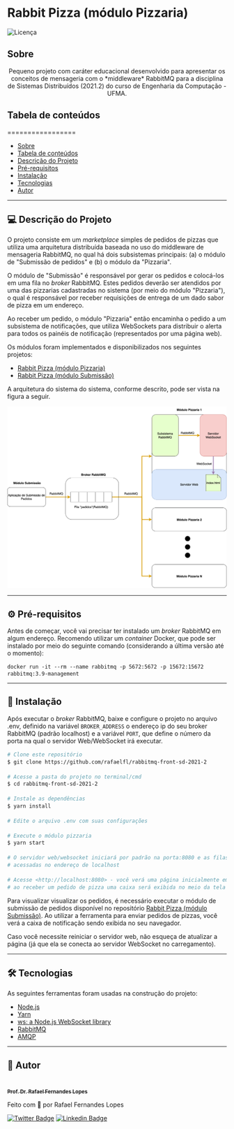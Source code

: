 # Rabbit Pizza (módulo Pizzaria)

![Licença](https://img.shields.io/badge/license-MIT-brightgreen)

## Sobre

<p align="center">Pequeno projeto com caráter educacional desenvolvido para apresentar os conceitos de mensageria com o *middleware* RabbitMQ para a disciplina de Sistemas Distribuídos (2021.2) do curso de Engenharia da Computação - UFMA.</p>


## Tabela de conteúdos
=================

   * [Sobre](#sobre)
   * [Tabela de conteúdos](#tabela-de-conteúdos)
   * [Descrição do Projeto](#-descrição-do-projeto)
   * [Pré-requisitos](#prerequisitos)
   * [Instalação](#-instalação)
   * [Tecnologias](#-tecnologias)
   * [Autor](#-autor)

---

## 💻 Descrição do Projeto 

O projeto consiste em um *marketplace* simples de pedidos de pizzas que utiliza uma arquitetura distribuída baseada no uso do middleware de mensageria RabbitMQ, no qual há dois subsistemas principais: (a) o módulo de "Submissão de pedidos" e (b) o módulo da "Pizzaria".

O módulo de "Submissão" é responsável por gerar os pedidos e colocá-los em uma fila no *broker* RabbitMQ. Estes pedidos deverão ser atendidos por uma das pizzarias cadastradas no sistema (por meio do módulo "Pizzaria"), o qual é responsável por receber requisições de entrega de um dado sabor de pizza em um endereço.

Ao receber um pedido, o módulo "Pizzaria" então encaminha o pedido a um subsistema de notificações, que utiliza WebSockets para distribuir o alerta para todos os painéis de notificação (representados por uma página web).

Os módulos foram implementados e disponibilizados nos seguintes projetos:
- [Rabbit Pizza (módulo Pizzaria)](https://github.com/rafaelfl/rabbitmq-front-sd-2021-2)
- [Rabbit Pizza (módulo Submissão)](https://github.com/rafaelfl/rabbitmq-sd-2021-2)

A arquitetura do sistema do sistema, conforme descrito, pode ser vista na figura a seguir.

![Arquitetura Geral do Rabbit Pizza](resources/rabbit_pizza.png)

---

<a name="prerequisitos"></a>
## ⚙️ Pré-requisitos

Antes de começar, você vai precisar ter instalado um *broker* RabbitMQ em algum endereço. Recomendo utilizar um *container* Docker, que pode ser instalado por meio do seguinte comando (considerando a última versão até o momento):

```
docker run -it --rm --name rabbitmq -p 5672:5672 -p 15672:15672 rabbitmq:3.9-management
```

---

## 🚀 Instalação

Após executar o *broker* RabbitMQ, baixe e configure o projeto no arquivo .env, definido na variável `BROKER_ADDRESS` o endereço ip do seu broker RabbitMQ (padrão localhost) e a variável `PORT`, que define o número da porta na qual o servidor Web/WebSocket irá executar.

```bash
# Clone este repositório
$ git clone https://github.com/rafaelfl/rabbitmq-front-sd-2021-2

# Acesse a pasta do projeto no terminal/cmd
$ cd rabbitmq-front-sd-2021-2

# Instale as dependências
$ yarn install

# Edite o arquivo .env com suas configurações

# Execute o módulo pizzaria
$ yarn start

# O servidor web/websocket iniciará por padrão na porta:8080 e as filas serão
# acessadas no endereço de localhost

# Acesse <http://localhost:8080> - você verá uma página inicialmente em branco -
# ao receber um pedido de pizza uma caixa será exibida no meio da tela
```

Para visualizar visualizar os pedidos, é necessário executar o módulo de submissão de pedidos disponível no repositório [Rabbit Pizza (módulo Submissão)](https://github.com/rafaelfl/rabbitmq-sd-2021-2). Ao utilizar a ferramenta para enviar pedidos de pizzas, você verá a caixa de notificação sendo exibida no seu navegador.

Caso você necessite reiniciar o servidor web, não esqueça de atualizar a página (já que ela se conecta ao servidor WebSocket no carregamento).

---

## 🛠 Tecnologias

As seguintes ferramentas foram usadas na construção do projeto:

- [Node.js](https://nodejs.org/en/)
- [Yarn](https://yarnpkg.com/)
- [ws: a Node.js WebSocket library](https://github.com/websockets/ws)
- [RabbitMQ](https://www.rabbitmq.com/)
- [AMQP](https://github.com/amqp-node/amqplib)

---

## 🦸 Autor

<a href="https://github.com/rafaelfl/">
 <img style="border-radius: 50%;" src="https://avatars.githubusercontent.com/u/31193433?v=4" width="100px;" alt=""/>
 <br />
 <sub><b>Prof. Dr. Rafael Fernandes Lopes</b></sub></a>


Feito com 💜 por Rafael Fernandes Lopes

[![Twitter Badge](https://img.shields.io/badge/-@rafaelf_l-1ca0f1?style=flat-square&labelColor=1ca0f1&logo=twitter&logoColor=white&link=https://twitter.com/rafaelf_l)](https://twitter.com/rafaelf_l) [![Linkedin Badge](https://img.shields.io/badge/-Rafael%20Fernandes%20Lopes-blue?style=flat-square&logo=Linkedin&logoColor=white&link=https://www.linkedin.com/in/rafael-fernandes-lopes/)](https://www.linkedin.com/in/rafael-fernandes-lopes/)
